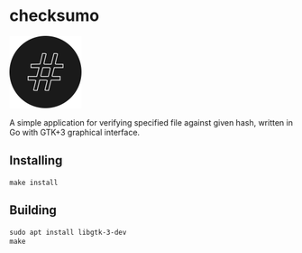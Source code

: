 # checksumo 

<img src="./data/checksumo.svg" width="128" alt="logo">

A simple application for verifying specified file against given hash, written in Go with GTK+3 graphical interface.

## Installing

```shell script
make install
```

## Building

```shell script
sudo apt install libgtk-3-dev
make
```